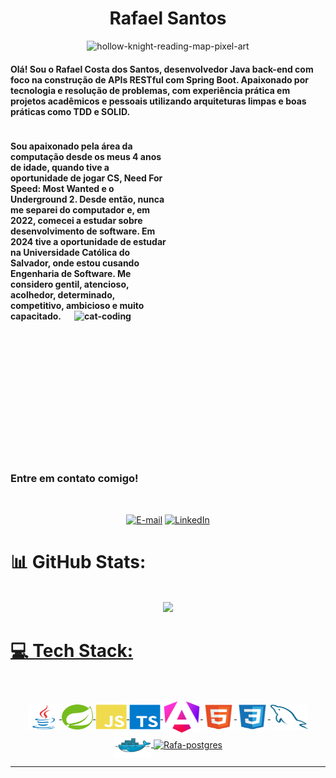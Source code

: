 
<h1 align="center"> Rafael Santos </h1>

<div align="center">
    
  ![hollow-knight-reading-map-pixel-art](https://github.com/user-attachments/assets/ce593ded-b161-41de-8663-3d122fcfe013)

</div>

<h4 align="left">
  Olá! Sou o Rafael Costa dos Santos, desenvolvedor Java back-end com foco na construção de APIs RESTful com Spring Boot. Apaixonado por tecnologia e resolução de problemas, com experiência prática em projetos acadêmicos e pessoais utilizando arquiteturas limpas e boas práticas como TDD e SOLID.
</h4>

<div style="display: flex;">
  <h4 style="width: 50%;" align="left">
      Sou apaixonado pela área da computação desde os meus 4 anos de idade, 
      quando tive a oportunidade de jogar CS, Need For Speed: Most Wanted e o Underground 2. 
      Desde então, nunca me separei do computador e, em 2022, comecei a estudar sobre desenvolvimento de software. 
      Em 2024 tive a oportunidade de estudar na Universidade Católica do Salvador, onde estou cusando Engenharia de Software. 
      Me considero gentil, atencioso, acolhedor, determinado, competitivo, ambicioso e muito capacitado.
      <img align="right" height="200" width="150" alt="cat-coding" src="https://gifdb.com/images/high/smart-cat-at-laptop-pc-0onntgj5bnj72p09.webp">
  </h4>
  
</div>
<br>

### Entre em contato comigo!
<div align="center"><br>
  
[![E-mail](https://img.shields.io/badge/-Email-000?style=for-the-badge&logo=microsoft-outlook&logoColor=E94D5F)](mailto:raafael.cs@gmail.com)
[![LinkedIn](https://img.shields.io/badge/-LinkedIn-000?style=for-the-badge&logo=linkedin&logoColor=30A3DC)](https://www.linkedin.com/in/devrafael-santos)
</div>



# 📊 GitHub Stats:
<div align="center"><br>
  <a href="https://github.com/devrafael-santos">
  <img height="180em" src="https://github-readme-stats.vercel.app/api/top-langs/?username=devrafael-santos&show_icons=false&theme=dracula&include_all_commits=true&count_private=true&layout=compact"/>
    
</div>

  # 💻 Tech Stack:
  <div style="display: inline_block" align="center"><br><br>
  <img align="center" alt="Rafa-Java" height="40" width="50" src="https://raw.githubusercontent.com/devicons/devicon/master/icons/java/java-original.svg">
  <img align="center" alt="Rafa-Spring" height="40" width="50" src="https://raw.githubusercontent.com/devicons/devicon/master/icons/spring/spring-original.svg">
  <img align="center" alt="Rafa-Js" height="40" width="50" src="https://raw.githubusercontent.com/devicons/devicon/master/icons/javascript/javascript-plain.svg">
  <img align="center" alt="Rafa-Ts" height="40" width="50" src="https://raw.githubusercontent.com/devicons/devicon/master/icons/typescript/typescript-original.svg">
  <img align="center" alt="Rafa-Angular" height="50" width="60" src="https://raw.githubusercontent.com/devicons/devicon/master/icons/angular/angular-original.svg">
  <img align="center" alt="Rafa-HTML" height="40" width="50" src="https://raw.githubusercontent.com/devicons/devicon/master/icons/html5/html5-original.svg">
  <img align="center" alt="Rafa-CSS" height="40" width="50" src="https://raw.githubusercontent.com/devicons/devicon/master/icons/css3/css3-original.svg">
  <img align="center" alt="Rafa-mysql" height="40" width="60" src="https://raw.githubusercontent.com/devicons/devicon/master/icons/mysql/mysql-original.svg">
  <img align="center" alt="Rafa-docker" height="40" width="60" src="https://raw.githubusercontent.com/devicons/devicon/master/icons/docker/docker-original.svg">
  <img align="center" alt="Rafa-postgres" height="40" width="50" src="https://cdn.jsdelivr.net/gh/devicons/devicon/icons/postgresql/postgresql-original-wordmark.svg"> 
  </div>


---
